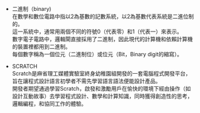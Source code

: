 - 二進制（binary)  
在數學和數位電路中指以2為基數的記數系統，以2為基數代表系統是二進位制的。  
這一系統中，通常用兩個不同的符號0（代表零）和1（代表一）來表示。  
數字電子電路中，邏輯閘直接採用了二進制，因此現代的計算機和依賴計算機的裝置裡都用到二進制。  
每個數字稱為一個位元（二進制位）或位元（Bit，Binary digit的縮寫）。  

- SCRATCH  
Scratch是麻省理工媒體實驗室終身幼稚園組開發的一套電腦程式開發平台，旨在讓程式設計語言初學者不需先學習語言語法便能設計產品。  
開發者期望通過學習Scratch，啟發和激勵用戶在愉快的環境下經由操作（如設計互動故事）去學習程式設計、數學和計算知識，同時獲得創造性的思考，邏輯編程，和協同工作的體驗。  
